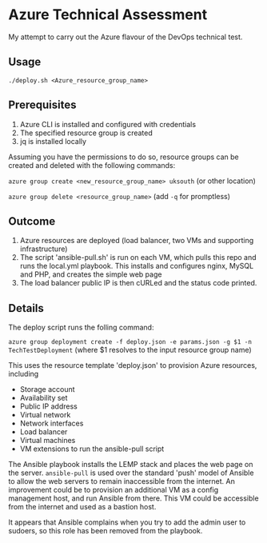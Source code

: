 # Azure Technical Assessment
My attempt to carry out the Azure flavour of the DevOps technical test.

## Usage
`./deploy.sh <Azure_resource_group_name>`

## Prerequisites
1. Azure CLI is installed and configured with credentials
2. The specified resource group is created
3. jq is installed locally

Assuming you have the permissions to do so, resource groups can be created and deleted with the following commands:

`azure group create <new_resource_group_name> uksouth` (or other location)

`azure group delete <resource_group_name>` (add `-q` for promptless)

## Outcome
1. Azure resources are deployed (load balancer, two VMs and supporting infrastructure)
2. The script 'ansible-pull.sh' is run on each VM, which pulls this repo and runs the local.yml playbook. This installs and configures nginx, MySQL and PHP, and creates the simple web page
3. The load balancer public IP is then cURLed and the status code printed.

## Details
The deploy script runs the folling command:

`azure group deployment create -f deploy.json -e params.json -g $1 -n TechTestDeployment`
(where $1 resolves to the input resource group name)

This uses the resource template 'deploy.json' to provision Azure resources, including
* Storage account
* Availability set
* Public IP address
* Virtual network
* Network interfaces
* Load balancer
* Virtual machines
* VM extensions to run the ansible-pull script

The Ansible playbook installs the LEMP stack and places the web page on the server. `ansible-pull` is used over the standard 'push' model of Ansible to allow the web servers to remain inaccessible from the internet. An improvement could be to provision an additional VM as a config management host, and run Ansible from there. This VM could be accessible from the internet and used as a bastion host.

It appears that Ansible complains when you try to add the admin user to sudoers, so this role has been removed from the playbook.
